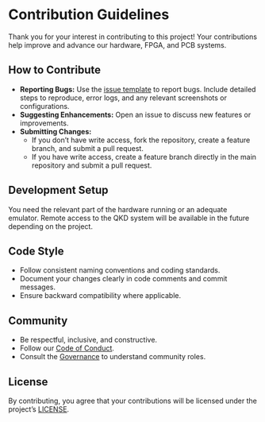 # Contribution Guidelines

Thank you for your interest in contributing to this project! Your contributions help improve and advance our hardware, FPGA, and PCB systems.

## How to Contribute
- **Reporting Bugs:** Use the [issue template](.github/ISSUE_TEMPLATES/BUG_REPORT.yml) to report bugs. Include detailed steps to reproduce, error logs, and any relevant screenshots or configurations.
- **Suggesting Enhancements:** Open an issue to discuss new features or improvements.
- **Submitting Changes:**
  - If you don’t have write access, fork the repository, create a feature branch, and submit a pull request.
  - If you have write access, create a feature branch directly in the main repository and submit a pull request.

## Development Setup
You need the relevant part of the hardware running or an adequate emulator. Remote access to the QKD system will be available in the future depending on the project. 

## Code Style
- Follow consistent naming conventions and coding standards.
- Document your changes clearly in code comments and commit messages.
- Ensure backward compatibility where applicable.

## Community
- Be respectful, inclusive, and constructive.
- Follow our [Code of Conduct](https://github.com/Veriqloud/kiwi_doc/blob/master/CODE_OF_CONDUCT.md).
- Consult the [Governance](https://github.com/Veriqloud/kiwi_doc/blob/master/GOVERNANCE.md) to understand community roles.

## License
By contributing, you agree that your contributions will be licensed under the project’s [LICENSE](LICENCE.txt).
